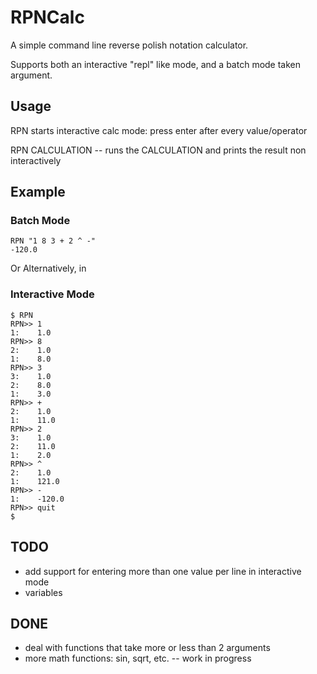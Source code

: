 # RPNCalc

A simple command line reverse polish notation calculator.

Supports both an interactive "repl" like mode, and a batch
mode taken argument.

## Usage
RPN starts interactive calc mode: press enter after every value/operator

RPN CALCULATION -- runs the CALCULATION and prints the result non interactively

## Example
### Batch Mode
    RPN "1 8 3 + 2 ^ -"
    -120.0

Or Alternatively, in

### Interactive Mode
    $ RPN
    RPN>> 1
    1:    1.0
    RPN>> 8
    2:    1.0
    1:    8.0
    RPN>> 3
    3:    1.0
    2:    8.0
    1:    3.0
    RPN>> +
    2:    1.0
    1:    11.0
    RPN>> 2
    3:    1.0
    2:    11.0
    1:    2.0
    RPN>> ^
    2:    1.0
    1:    121.0
    RPN>> -
    1:    -120.0
    RPN>> quit
    $ 

## TODO
 * add support for entering more than one value per line in interactive mode
 * variables

## DONE
 * deal with functions that take more or less than 2 arguments
 * more math functions: sin, sqrt, etc. -- work in progress
